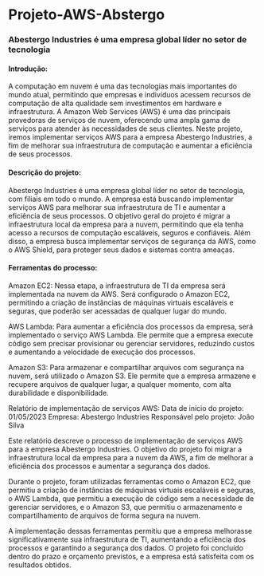 # Projeto-AWS-Abstergo
### Abestergo Industries é uma empresa global líder no setor de tecnologia

#### Introdução:

A computação em nuvem é uma das tecnologias mais importantes do mundo atual, permitindo que empresas e indivíduos acessem recursos de computação de alta qualidade sem investimentos em hardware e infraestrutura. A Amazon Web Services (AWS) é uma das principais provedoras de serviços de nuvem, oferecendo uma ampla gama de serviços para atender às necessidades de seus clientes. Neste projeto, iremos implementar serviços AWS para a empresa Abestergo Industries, a fim de melhorar sua infraestrutura de computação e aumentar a eficiência de seus processos.

#### Descrição do projeto:
Abestergo Industries é uma empresa global líder no setor de tecnologia, com filiais em todo o mundo. A empresa está buscando implementar serviços AWS para melhorar sua infraestrutura de TI e aumentar a eficiência de seus processos. O objetivo geral do projeto é migrar a infraestrutura local da empresa para a nuvem, permitindo que ela tenha acesso a recursos de computação escaláveis, seguros e confiáveis. Além disso, a empresa busca implementar serviços de segurança da AWS, como o AWS Shield, para proteger seus dados e sistemas contra ameaças.

#### Ferramentas do processo:

Amazon EC2: Nessa etapa, a infraestrutura de TI da empresa será implementada na nuvem da AWS. Será configurado o Amazon EC2, permitindo a criação de instâncias de máquinas virtuais escaláveis e seguras, que poderão ser acessadas de qualquer lugar do mundo.

AWS Lambda: Para aumentar a eficiência dos processos da empresa, será implementado o serviço AWS Lambda. Ele permite que a empresa execute código sem precisar provisionar ou gerenciar servidores, reduzindo custos e aumentando a velocidade de execução dos processos.

Amazon S3: Para armazenar e compartilhar arquivos com segurança na nuvem, será utilizado o Amazon S3. Ele permite que a empresa armazene e recupere arquivos de qualquer lugar, a qualquer momento, com alta durabilidade e disponibilidade.

Relatório de implementação de serviços AWS:
Data de início do projeto: 01/05/2023
Empresa: Abestergo Industries
Responsável pelo projeto: João Silva

Este relatório descreve o processo de implementação de serviços AWS para a empresa Abestergo Industries. O objetivo do projeto foi migrar a infraestrutura local da empresa para a nuvem da AWS, a fim de melhorar a eficiência dos processos e aumentar a segurança dos dados.

Durante o projeto, foram utilizadas ferramentas como o Amazon EC2, que permitiu a criação de instâncias de máquinas virtuais escaláveis e seguras, o AWS Lambda, que permitiu a execução de código sem a necessidade de gerenciar servidores, e o Amazon S3, que permitiu o armazenamento e compartilhamento de arquivos de forma segura na nuvem.

A implementação dessas ferramentas permitiu que a empresa melhorasse significativamente sua infraestrutura de TI, aumentando a eficiência dos processos e garantindo a segurança dos dados. O projeto foi concluído dentro do prazo e orçamento previstos, e a empresa está satisfeita com os resultados obtidos.
